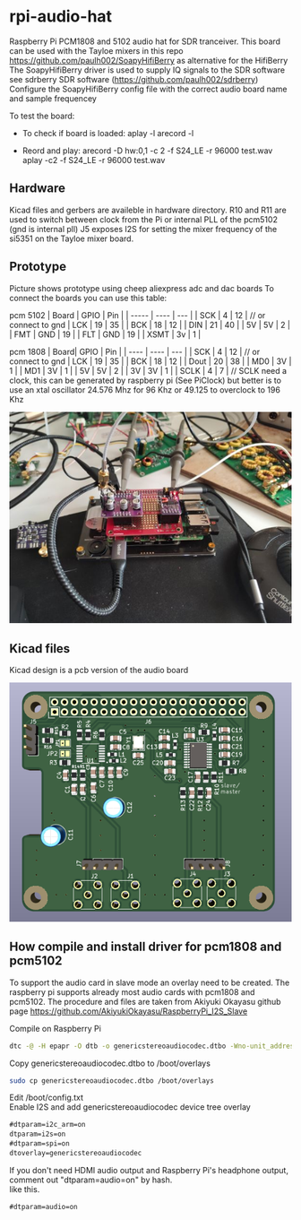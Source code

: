 # rpi-audio-hat
Raspberry Pi PCM1808 and 5102 audio hat for SDR tranceiver.
This board can be used with the Tayloe mixers in this repo https://github.com/paulh002/SoapyHifiBerry as alternative for the HifiBerry
The SoapyHifiBerry driver is used to supply IQ signals to the SDR software see sdrberry SDR software (https://github.com/paulh002/sdrberry)
Configure the SoapyHifiBerry config file with the correct audio board name and sample frequencey

To test the board:
- To check if board is loaded:
aplay -l 
arecord -l

- Reord and play:
arecord -D hw:0,1 -c 2 -f S24_LE -r 96000 test.wav
aplay -c2 -f S24_LE -r 96000 test.wav

## Hardware
Kicad files and gerbers are availeble in hardware directory.
R10 and R11 are used to switch between clock from the Pi or internal PLL of the pcm5102 (gnd is internal pll)
J5 exposes I2S for setting the mixer frequency of the si5351 on the Tayloe mixer board.

## Prototype
Picture shows prototype using cheep aliexpress adc and dac boards
To connect the boards you can use this table:

pcm 5102
| Board | GPIO | Pin |
| ----- | ---- | --- |
| SCK   |  4   |  12 | // or connect to gnd
| LCK   | 19   |  35 |
| BCK   | 18   |  12 |
| DIN   | 21   |  40 |
| 5V    | 5V   |   2 |
| FMT   | GND  |  19 |
| FLT   | GND  |  19 |
| XSMT  | 3v   |   1 |

pcm 1808
| Board| GPIO | Pin |
| ---- | ---- | --- |
| SCK  |  4   |  12 | // or connect to gnd
| LCK  | 19   |  35 |
| BCK  | 18   |  12 |
| Dout | 20   |  38 |
| MD0  | 3V   |   1 |
| MD1  | 3V   |   1 |
| 5V   | 5V   |   2 |
| 3V   | 3V   |   1 |
| SCLK |  4   |   7 |  // SCLK need a clock, this can be generated by raspberry pi (See PiClock) but better is to use an xtal oscillator 24.576 Mhz for 96 Khz or 49.125 to overclock to 196 Khz

![prototype](https://github.com/paulh002/rpi-audio-hat/blob/main/prototype.jpg)

## Kicad files
Kicad design is a pcb version of the audio board

![pcb](https://github.com/paulh002/rpi-audio-hat/blob/main/RPi_Hat.png)


## How compile and install driver for pcm1808 and pcm5102
To support the audio card in slave mode an overlay need to be created. The raspberry pi supports already most audio cards with pcm1808 and pcm5102.
The procedure and files are taken from Akiyuki Okayasu github page https://github.com/AkiyukiOkayasu/RaspberryPi_I2S_Slave

Compile on Raspberry Pi  
```bash
dtc -@ -H epapr -O dtb -o genericstereoaudiocodec.dtbo -Wno-unit_address_vs_reg genericstereoaudiocodec.dts
```

Copy genericstereoaudiocodec.dtbo to /boot/overlays  
```bash
sudo cp genericstereoaudiocodec.dtbo /boot/overlays
```

Edit /boot/config.txt  
Enable I2S and add genericstereoaudiocodec device tree overlay  
```/boot/config.txt    # Uncomment some or all of these to enable the optional hardware interface
#dtparam=i2c_arm=on
dtparam=i2s=on
#dtparam=spi=on
dtoverlay=genericstereoaudiocodec
```

If you don't need HDMI audio output and Raspberry Pi's headphone output, comment out "dtparam=audio=on" by hash.  
like this.  
```/boot/config.txt
#dtparam=audio=on
```

